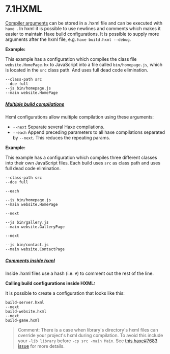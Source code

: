 # 7.1HXML

[Compiler arguments](https://haxe.org/manual/compiler-usage.html) can be stored in a .hxml file and can be executed with `haxe `. In hxml it is possible to use newlines and comments which makes it easier to maintain Haxe build configurations. It is possible to supply more arguments after the hxml file, e.g. `haxe build.hxml --debug`.

**Example:**

This example has a configuration which compiles the class file `website.HomePage.hx` to JavaScript into a file called `bin/homepage.js`, which is located in the `src` class path. And uses full dead code elimination.

```hxml
--class-path src
--dce full
--js bin/homepage.js
--main website.HomePage
```



##### [Multiple build compilations](https://haxe.org/manual/compiler-usage-hxml.html#multiple-build-compilations)

Hxml configurations allow multiple compilation using these arguments:

- `--next` Separate several Haxe compilations.
- `--each` Append preceding parameters to all haxe compilations separated by `--next`. This reduces the repeating params.

**Example:**

This example has a configuration which compiles three different classes into their own JavaScript files. Each build uses `src` as class path and uses full dead code elimination.

```hxml
--class-path src
--dce full

--each

--js bin/homepage.js
--main website.HomePage

--next

--js bin/gallery.js
--main website.GalleryPage

--next

--js bin/contact.js
--main website.ContactPage
```



##### [Comments inside hxml](https://haxe.org/manual/compiler-usage-hxml.html#comments-inside-hxml)

Inside .hxml files use a hash (i.e. `#`) to comment out the rest of the line.

**Calling build configurations inside HXML:**

It is possible to create a configuration that looks like this:

```
build-server.hxml
--next
build-website.hxml
--next
build-game.hxml
```





> Comment: There is a case when library's directory's hxml files can override your project's hxml during compilation. To avoid this include your `-lib library` before `-cp src -main Main`. See [this haxe#7683 issue](https://github.com/HaxeFoundation/haxe/issues/7683) for more details.

